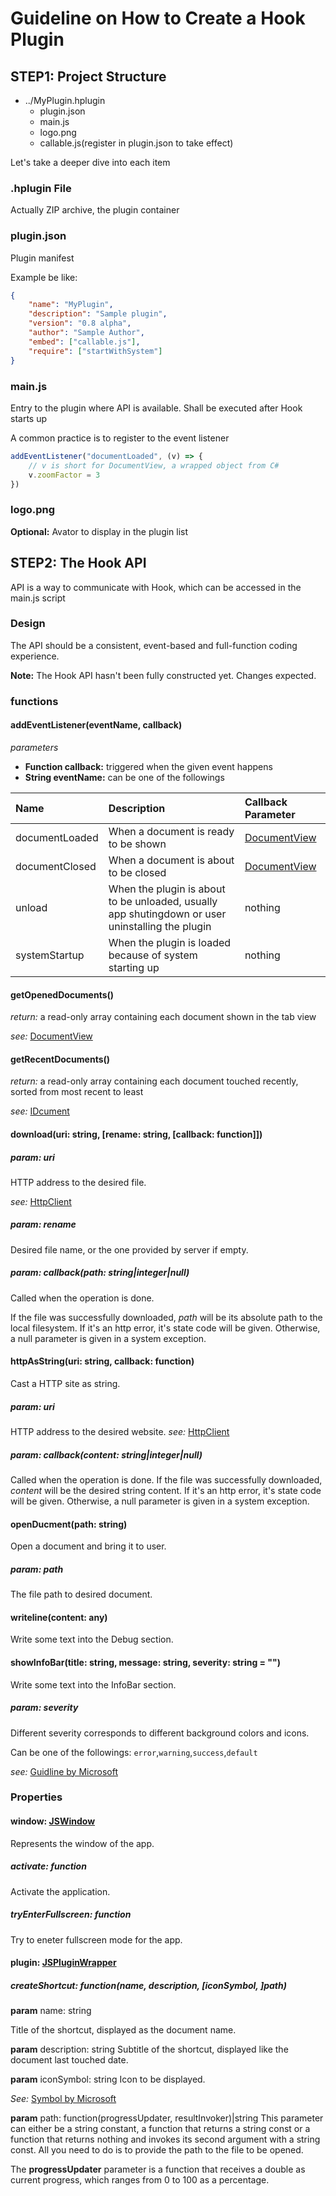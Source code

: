 # Guideline on How to Create a Hook Plugin
## STEP1: Project Structure
- ../MyPlugin.hplugin
  - plugin.json
  - main.js
  - logo.png
  - callable.js(register in plugin.json to take effect)

Let's take a deeper dive into each item
### .hplugin File
Actually ZIP archive, the plugin container
### plugin.json
Plugin manifest

Example be like:
```json
{
    "name": "MyPlugin",
    "description": "Sample plugin",
    "version": "0.8 alpha",
    "author": "Sample Author",
    "embed": ["callable.js"],
    "require": ["startWithSystem"]
}
```
### main.js
Entry to the plugin where API is available. Shall be executed after Hook starts up

A common practice is to register to the event listener
```javascript
addEventListener("documentLoaded", (v) => {
    // v is short for DocumentView, a wrapped object from C#
    v.zoomFactor = 3
})
```
### logo.png
**Optional:** Avator to display in the plugin list

## STEP2: The Hook API
API is a way to communicate with Hook, which can be accessed in the main.js script
### Design
The API should be a consistent, event-based and full-function coding experience.

**Note:** The Hook API hasn't been fully constructed yet. Changes expected.
### functions
#### addEventListener(eventName, callback)
*parameters*
- **Function callback:** triggered when the given event happens
- **String eventName:** can be one of the followings

|Name|Description|Callback Parameter|
|:---|:----------|:-----------------|
|documentLoaded|When a document is ready to be shown|[DocumentView](Hook/Plugin/JSDocumentView.cs)|
|documentClosed|When a document is about to be closed|[DocumentView](Hook/Plugin/JSDocumentView.cs)|
|unload|When the plugin is about to be unloaded, usually app shutingdown or user uninstalling the plugin|nothing|
|systemStartup|When the plugin is loaded because of system starting up|nothing|

#### getOpenedDocuments()
*return:* a read-only array containing each document shown in the tab view

*see:* [DocumentView](Hook/Plugin/JSDocumentView.cs)
#### getRecentDocuments()
*return:* a read-only array containing each document touched recently, sorted from most recent to least

*see:* [IDcument](API/IDocument.cs)

#### download(uri: string, [rename: string, [callback: function]])
##### param: uri
HTTP address to the desired file.

*see:* [HttpClient](https://docs.microsoft.com/en-us/windows/uwp/networking/httpclient)
##### param: rename
Desired file name, or the one provided by server if empty.
##### param: callback(path: string|integer|null)
Called when the operation is done.

If the file was successfully downloaded, *path* will be its absolute path to the local filesystem.
If it's an http error, it's state code will be given.
Otherwise, a null parameter is given in a system exception.

#### httpAsString(uri: string, callback: function)
Cast a HTTP site as string.
##### param: uri
HTTP address to the desired website.
*see:* [HttpClient](https://docs.microsoft.com/en-us/windows/uwp/networking/httpclient)
##### param: callback(content: string|integer|null)
Called when the operation is done.
If the file was successfully downloaded, *content* will be the desired string content.
If it's an http error, it's state code will be given.
Otherwise, a null parameter is given in a system exception.

#### openDucment(path: string)
Open a document and bring it to user.

##### param: path
The file path to desired document.

#### writeline(content: any)
Write some text into the Debug section.

#### showInfoBar(title: string, message: string, severity: string = "")
Write some text into the InfoBar section.
##### param: severity
Different severity corresponds to different background colors and icons.

Can be one of the followings:
`error`,`warning`,`success`,`default`

*see:* [Guidline by Microsoft](https://docs.microsoft.com/en-us/windows/apps/design/controls/infobar#severity)

### Properties
#### window: [JSWindow](Hook/Plugin/Interpret/JSWindow.cs)
Represents the window of the app.
##### activate: function
Activate the application.
##### tryEnterFullscreen: function
Try to eneter fullscreen mode for the app.
#### plugin: [JSPluginWrapper](Hook/Plugin/Interpret/JSPluginWrapper.cs)
##### createShortcut: function(name, description, [iconSymbol, ]path)
**param** name: string

Title of the shortcut, displayed as the document name.

**param** description: string
Subtitle of the shortcut, displayed like the document last touched date.

**param** iconSymbol: string
Icon to be displayed.

*See:* [Symbol by Microsoft](https://docs.microsoft.com/en-us/uwp/api/windows.ui.xaml.controls.symbol?view=winrt-22000)

**param** path: function(progressUpdater, resultInvoker)|string
This parameter can either be a string constant, a function that returns a string const or a function that
returns nothing and invokes its second argument with a string const. All you need to do is to provide the path
to the file to be opened.

The **progressUpdater** parameter is a function that receives a double as current progress, which ranges from 0 to 100
as a percentage.